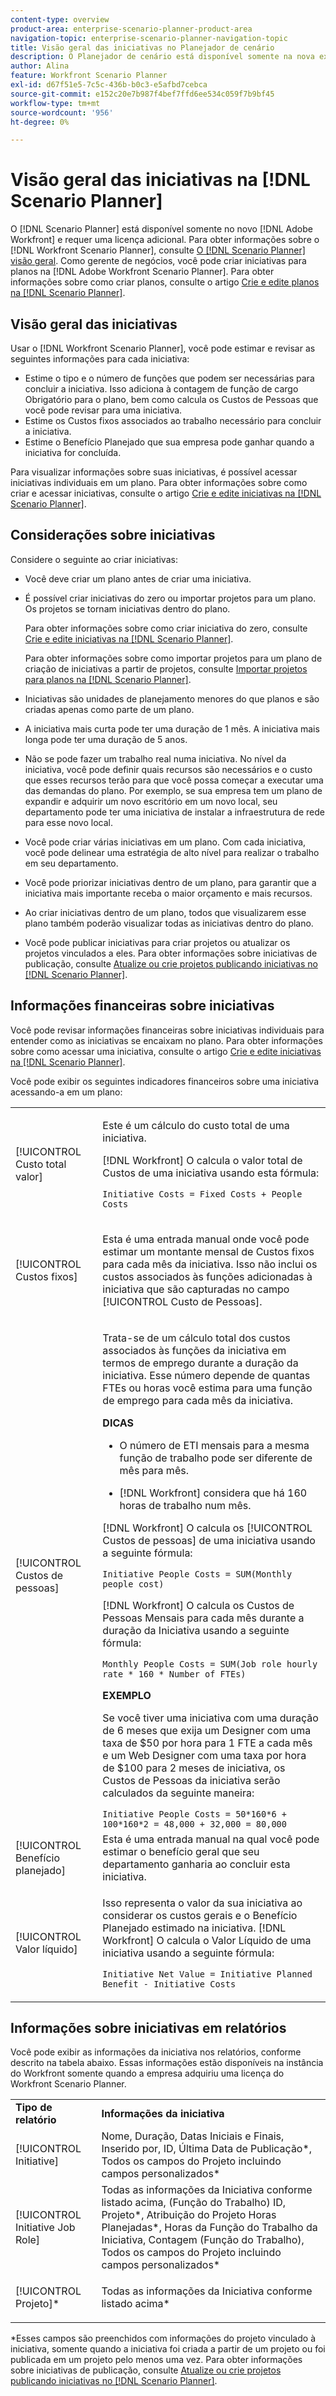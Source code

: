 ```yaml
---
content-type: overview
product-area: enterprise-scenario-planner-product-area
navigation-topic: enterprise-scenario-planner-navigation-topic
title: Visão geral das iniciativas no Planejador de cenário
description: O Planejador de cenário está disponível somente na nova experiência do Adobe Workfront e requer uma licença adicional. Para obter informações sobre o Workfront Scenario Planner, consulte A visão geral do Scenario Planner .
author: Alina
feature: Workfront Scenario Planner
exl-id: d67f51e5-7c5c-436b-b0c3-e5afbd7cebca
source-git-commit: e152c20e7b987f4bef7ffd6ee534c059f7b9bf45
workflow-type: tm+mt
source-wordcount: '956'
ht-degree: 0%

---
```


# Visão geral das iniciativas na [!DNL Scenario Planner]

O [!DNL Scenario Planner] está disponível somente no novo [!DNL Adobe Workfront] e requer uma licença adicional. Para obter informações sobre o [!DNL Workfront Scenario Planner], consulte [O [!DNL Scenario Planner] visão geral](../scenario-planner/scenario-planner-overview.md).
Como gerente de negócios, você pode criar iniciativas para planos na [!DNL Adobe Workfront Scenario Planner]. Para obter informações sobre como criar planos, consulte o artigo [Crie e edite planos na [!DNL Scenario Planner]](../scenario-planner/create-and-edit-plans.md).

## Visão geral das iniciativas

Usar o [!DNL Workfront Scenario Planner], você pode estimar e revisar as seguintes informações para cada iniciativa:

* Estime o tipo e o número de funções que podem ser necessárias para concluir a iniciativa. Isso adiciona à contagem de função de cargo Obrigatório para o plano, bem como calcula os Custos de Pessoas que você pode revisar para uma iniciativa.
* Estime os Custos fixos associados ao trabalho necessário para concluir a iniciativa.
* Estime o Benefício Planejado que sua empresa pode ganhar quando a iniciativa for concluída.

Para visualizar informações sobre suas iniciativas, é possível acessar iniciativas individuais em um plano. Para obter informações sobre como criar e acessar iniciativas, consulte o artigo [Crie e edite iniciativas na [!DNL Scenario Planner]](../scenario-planner/create-and-edit-initiatives.md).

## Considerações sobre iniciativas

Considere o seguinte ao criar iniciativas:

* Você deve criar um plano antes de criar uma iniciativa.
* É possível criar iniciativas do zero ou importar projetos para um plano. Os projetos se tornam iniciativas dentro do plano.

   Para obter informações sobre como criar iniciativa do zero, consulte [Crie e edite iniciativas na [!DNL Scenario Planner]](../scenario-planner/create-and-edit-initiatives.md).

   Para obter informações sobre como importar projetos para um plano de criação de iniciativas a partir de projetos, consulte [Importar projetos para planos na [!DNL Scenario Planner]](../scenario-planner/import-projects-to-plans.md).

* Iniciativas são unidades de planejamento menores do que planos e são criadas apenas como parte de um plano.
* A iniciativa mais curta pode ter uma duração de 1 mês. A iniciativa mais longa pode ter uma duração de 5 anos.
* Não se pode fazer um trabalho real numa iniciativa. No nível da iniciativa, você pode definir quais recursos são necessários e o custo que esses recursos terão para que você possa começar a executar uma das demandas do plano. Por exemplo, se sua empresa tem um plano de expandir e adquirir um novo escritório em um novo local, seu departamento pode ter uma iniciativa de instalar a infraestrutura de rede para esse novo local.
* Você pode criar várias iniciativas em um plano. Com cada iniciativa, você pode delinear uma estratégia de alto nível para realizar o trabalho em seu departamento.
* Você pode priorizar iniciativas dentro de um plano, para garantir que a iniciativa mais importante receba o maior orçamento e mais recursos.
* Ao criar iniciativas dentro de um plano, todos que visualizarem esse plano também poderão visualizar todas as iniciativas dentro do plano.

   <!--
  <p data-mc-conditions="QuicksilverOrClassic.Draft mode">(NOTE: this might change when we add to the access levels granularity)</p>
  -->

* Você pode publicar iniciativas para criar projetos ou atualizar os projetos vinculados a eles. Para obter informações sobre iniciativas de publicação, consulte [Atualize ou crie projetos publicando iniciativas no [!DNL Scenario Planner]](../scenario-planner/publish-scenarios-update-projects.md).

## Informações financeiras sobre iniciativas

Você pode revisar informações financeiras sobre iniciativas individuais para entender como as iniciativas se encaixam no plano. Para obter informações sobre como acessar uma iniciativa, consulte o artigo [Crie e edite iniciativas na [!DNL Scenario Planner]](../scenario-planner/create-and-edit-initiatives.md).

Você pode exibir os seguintes indicadores financeiros sobre uma iniciativa acessando-a em um plano:

<!--
<p>(NOTE: several instances drafted in the table below!) </p>
-->

<table style="table-layout:auto"> 
 <col> 
 <col> 
 <tbody> 
  <tr> 
   <td role="rowheader">[!UICONTROL Custo total valor]</td> 
   <td> <p style="font-weight: normal;">Este é um cálculo do custo total de uma iniciativa. </p> <p style="font-weight: normal;">[!DNL Workfront] O calcula o valor total de Custos de uma iniciativa usando esta fórmula:</p> <p style="font-weight: normal;"><code>Initiative Costs = Fixed Costs + People Costs</code> </p> </td> 
  </tr> 
  <tr> 
   <td role="rowheader">[!UICONTROL Custos fixos]</td> 
   <td> <p><span style="font-weight: normal;">Esta é uma entrada manual onde você pode estimar <span>um montante mensal de Custos fixos para cada mês da iniciativa.</span> Isso não inclui os custos associados às funções adicionadas à iniciativa que são capturadas no campo [!UICONTROL Custo de Pessoas].</span> </p> </td> 
  </tr> 
  <tr> 
   <td role="rowheader">[!UICONTROL Custos de pessoas]</td> 
   <td> <p style="font-weight: normal;">Trata-se de um cálculo total dos custos associados às funções da iniciativa em termos de emprego durante a duração da iniciativa. Esse número depende de quantas FTEs ou horas você estima para uma função de emprego para cada mês da iniciativa. </p> 
     <p><b>DICAS</b>  
     <ul> 
      <li> <p>O número de ETI mensais para a mesma função de trabalho pode ser diferente de mês para mês.</p> </li> 
      <li> <p>[!DNL Workfront] considera que há 160 horas de trabalho num mês. </p> </li> 
     </ul> 
     <p>[!DNL Workfront] O calcula os [!UICONTROL Custos de pessoas] de uma iniciativa usando a seguinte fórmula:</p> <p><code>Initiative People Costs = SUM(Monthly people cost)</code> </p> 
    <p> [!DNL Workfront] O calcula os Custos de Pessoas Mensais para cada mês durante a duração da Iniciativa usando a seguinte fórmula:</p> 
     <p><code>Monthly People Costs = SUM(Job role hourly rate * 160 * Number of FTEs)</code> </p> 
      <p><b>EXEMPLO</b></p>
      <p>Se você tiver uma iniciativa com uma duração de 6 meses que exija um Designer com uma taxa de $50 por hora para 1 FTE a cada mês e um Web Designer com uma taxa por hora de $100 para 2 meses de iniciativa, os Custos de Pessoas da iniciativa serão calculados da seguinte maneira:</p>
      <code>Initiative People Costs = 50*160*6 + 100*160*2 = 48,000 + 32,000 = 80,000</code>        
  </td> 
  </tr> 
  <tr> 
   <td role="rowheader">[!UICONTROL Benefício planejado]</td> 
   <td>Esta é uma entrada manual na qual você pode estimar o benefício geral que seu departamento ganharia ao concluir esta iniciativa. </td> 
  </tr> 
  <tr> 
   <td role="rowheader">[!UICONTROL Valor líquido]</td> 
   <td> <p style="font-weight: normal;">Isso representa o valor da sua iniciativa ao considerar os custos gerais e o Benefício Planejado estimado na iniciativa. [!DNL Workfront] O calcula o Valor Líquido de uma iniciativa usando a seguinte fórmula:</p> <p style="font-weight: normal;"><code>Initiative Net Value = Initiative Planned Benefit - Initiative Costs</code> </p> </td> 
  </tr> 
 </tbody> 
</table>

<!--drafted content from People Costs:
(NOTE: drafted below)</p> 
       <p>Depending on whether the plan is set up to use FTEs or hours, Workfront uses the following formulas to calculate People Cost:</p> 
       <ul> 
        <li> <p>When using FTEs: </p> <p><code>People Costs = SUM(Job role hourly rate * Number of months in the Duration * 160 * Number of FTEs)</code>, where 160 is the total number of working hours in a month. </p> <p class="example" data-mc-autonum="<b>Example: </b>"><span class="autonumber"><span><b>Example: </b></span></span><span style="font-weight: normal;"> When estimating resources using FTEs,(NOTE: drafted and yellow and fix the rest of the sentence)
      <p>When using hours:</p> 
      <p><code>Monthly People Costs = SUM(Job role hourly rate * Number of hours estimated for an initiative)</code> </p> 
      <p>For information about setting up the plan to use hours or FTE, see <a href="../scenario-planner/create-and-edit-plans.md" class="MCXref xref">Create and edit plans in the Scenario Planner</a>.</p>-->

## Informações sobre iniciativas em relatórios

Você pode exibir as informações da iniciativa nos relatórios, conforme descrito na tabela abaixo. Essas informações estão disponíveis na instância do Workfront somente quando a empresa adquiriu uma licença do Workfront Scenario Planner.

<table style="table-layout:auto"> 
 <col> 
 <col> 
 <tbody> 
  <tr> 
   <td><b>Tipo de relatório</b></td> 
   <td><b>Informações da iniciativa</b></td> 
  </tr> 
  <tr> 
   <td>[!UICONTROL Initiative] </td> 
   <td>Nome, Duração, Datas Iniciais e Finais, Inserido por, ID, Última Data de Publicação*, Todos os campos do Projeto incluindo campos personalizados*</td> 
  </tr> 
  <tr> 
   <td>[!UICONTROL Initiative Job Role]</td> 
   <td>Todas as informações da Iniciativa conforme listado acima, (Função do Trabalho) ID, Projeto*, Atribuição do Projeto Horas Planejadas*, Horas da Função do Trabalho da Iniciativa, Contagem (Função do Trabalho), Todos os campos do Projeto incluindo campos personalizados*</td> 
  </tr> 
  <tr> 
   <td><p>[!UICONTROL Projeto]*</p></td> 
   <td> <p>Todas as informações da Iniciativa conforme listado acima*</p> </td> 
  </tr> 
 </tbody> 
</table>

*Esses campos são preenchidos com informações do projeto vinculado à iniciativa, somente quando a iniciativa foi criada a partir de um projeto ou foi publicada em um projeto pelo menos uma vez. Para obter informações sobre iniciativas de publicação, consulte [Atualize ou crie projetos publicando iniciativas no [!DNL Scenario Planner]](../scenario-planner/publish-scenarios-update-projects.md).
